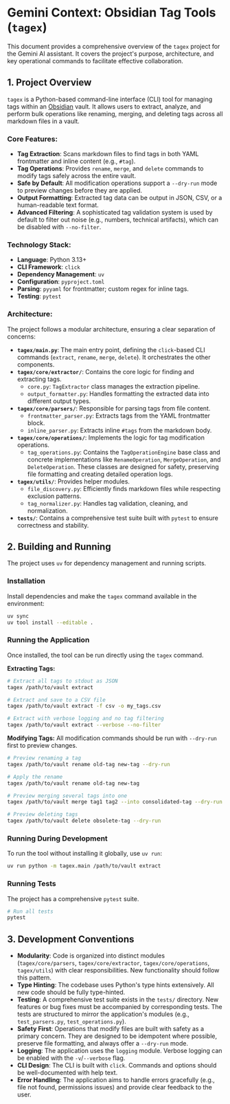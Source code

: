 # Gemini Context: Obsidian Tag Tools (`tagex`)

This document provides a comprehensive overview of the `tagex` project for the Gemini AI assistant. It covers the project's purpose, architecture, and key operational commands to facilitate effective collaboration.

## 1. Project Overview

`tagex` is a Python-based command-line interface (CLI) tool for managing tags within an [Obsidian](https://obsidian.md/) vault. It allows users to extract, analyze, and perform bulk operations like renaming, merging, and deleting tags across all markdown files in a vault.

### Core Features:
- **Tag Extraction**: Scans markdown files to find tags in both YAML frontmatter and inline content (e.g., `#tag`).
- **Tag Operations**: Provides `rename`, `merge`, and `delete` commands to modify tags safely across the entire vault.
- **Safe by Default**: All modification operations support a `--dry-run` mode to preview changes before they are applied.
- **Output Formatting**: Extracted tag data can be output in JSON, CSV, or a human-readable text format.
- **Advanced Filtering**: A sophisticated tag validation system is used by default to filter out noise (e.g., numbers, technical artifacts), which can be disabled with `--no-filter`.

### Technology Stack:
- **Language**: Python 3.13+
- **CLI Framework**: `click`
- **Dependency Management**: `uv`
- **Configuration**: `pyproject.toml`
- **Parsing**: `pyyaml` for frontmatter; custom regex for inline tags.
- **Testing**: `pytest`

### Architecture:
The project follows a modular architecture, ensuring a clear separation of concerns:
- **`tagex/main.py`**: The main entry point, defining the `click`-based CLI commands (`extract`, `rename`, `merge`, `delete`). It orchestrates the other components.
- **`tagex/core/extractor/`**: Contains the core logic for finding and extracting tags.
  - `core.py`: `TagExtractor` class manages the extraction pipeline.
  - `output_formatter.py`: Handles formatting the extracted data into different output types.
- **`tagex/core/parsers/`**: Responsible for parsing tags from file content.
  - `frontmatter_parser.py`: Extracts tags from the YAML frontmatter block.
  - `inline_parser.py`: Extracts inline `#tags` from the markdown body.
- **`tagex/core/operations/`**: Implements the logic for tag modification operations.
  - `tag_operations.py`: Contains the `TagOperationEngine` base class and concrete implementations like `RenameOperation`, `MergeOperation`, and `DeleteOperation`. These classes are designed for safety, preserving file formatting and creating detailed operation logs.
- **`tagex/utils/`**: Provides helper modules.
  - `file_discovery.py`: Efficiently finds markdown files while respecting exclusion patterns.
  - `tag_normalizer.py`: Handles tag validation, cleaning, and normalization.
- **`tests/`**: Contains a comprehensive test suite built with `pytest` to ensure correctness and stability.

## 2. Building and Running

The project uses `uv` for dependency management and running scripts.

### Installation
Install dependencies and make the `tagex` command available in the environment:
```bash
uv sync
uv tool install --editable .
```

### Running the Application
Once installed, the tool can be run directly using the `tagex` command.

**Extracting Tags:**
```bash
# Extract all tags to stdout as JSON
tagex /path/to/vault extract

# Extract and save to a CSV file
tagex /path/to/vault extract -f csv -o my_tags.csv

# Extract with verbose logging and no tag filtering
tagex /path/to/vault extract --verbose --no-filter
```

**Modifying Tags:**
All modification commands should be run with `--dry-run` first to preview changes.

```bash
# Preview renaming a tag
tagex /path/to/vault rename old-tag new-tag --dry-run

# Apply the rename
tagex /path/to/vault rename old-tag new-tag

# Preview merging several tags into one
tagex /path/to/vault merge tag1 tag2 --into consolidated-tag --dry-run

# Preview deleting tags
tagex /path/to/vault delete obsolete-tag --dry-run
```

### Running During Development
To run the tool without installing it globally, use `uv run`:
```bash
uv run python -m tagex.main /path/to/vault extract
```

### Running Tests
The project has a comprehensive `pytest` suite.
```bash
# Run all tests
pytest
```

## 3. Development Conventions

- **Modularity**: Code is organized into distinct modules (`tagex/core/parsers`, `tagex/core/extractor`, `tagex/core/operations`, `tagex/utils`) with clear responsibilities. New functionality should follow this pattern.
- **Type Hinting**: The codebase uses Python's type hints extensively. All new code should be fully type-hinted.
- **Testing**: A comprehensive test suite exists in the `tests/` directory. New features or bug fixes must be accompanied by corresponding tests. The tests are structured to mirror the application's modules (e.g., `test_parsers.py`, `test_operations.py`).
- **Safety First**: Operations that modify files are built with safety as a primary concern. They are designed to be idempotent where possible, preserve file formatting, and always offer a `--dry-run` mode.
- **Logging**: The application uses the `logging` module. Verbose logging can be enabled with the `-v`/`--verbose` flag.
- **CLI Design**: The CLI is built with `click`. Commands and options should be well-documented with help text.
- **Error Handling**: The application aims to handle errors gracefully (e.g., file not found, permissions issues) and provide clear feedback to the user.
